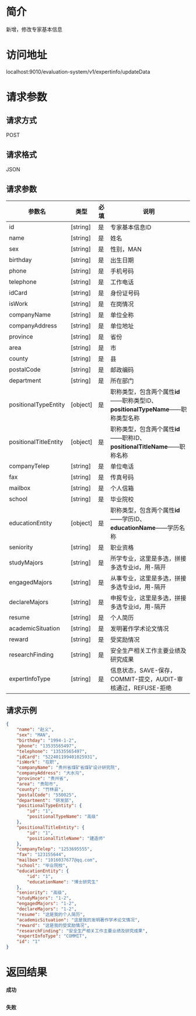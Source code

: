 # 简介
新增，修改专家基本信息

# 访问地址
localhost:9010/evaluation-system/v1/expertinfo/updateData

# 请求参数

## 请求方式
POST

## 请求格式
JSON

## 请求参数
|参数名|类型|必填|说明|
|-|-|-|-|
|id|[string]|是|专家基本信息ID|
|name|[string]|是|姓名|
|sex|[string]|是|性别，MAN|WOM|
|birthday|[string]|是|出生日期|
|phone|[string]|是|手机号码|
|telephone|[string]|是|工作电话|
|idCard|[string]|是|身份证号码|
|isWork|[string]|是|在岗情况|
|companyName|[string]|是|单位全称|
|companyAddress|[string]|是|单位地址|
|province|[string]|是|省份|
|area|[string]|是|市|
|county|[string]|是|县|
|postalCode|[string]|是|邮政编码|
|department|[string]|是|所在部门|
|positionalTypeEntity|[object]|是|职称类型，包含两个属性**id**——职称类型ID、**positionalTypeName**——职称类型名称|
|positionalTitleEntity|[object]|是|职称类型，包含两个属性**id**——职称ID、**positionalTitleName**——职称名称|
|companyTelep|[string]|是|单位电话|
|fax|[string]|是|传真号码|
|mailbox|[string]|是|个人信箱|
|school|[string]|是|毕业院校|
|educationEntity|[object]|是|职称类型，包含两个属性**id**——学历ID、**educationName**——学历名称|
|seniority|[string]|是|职业资格|
|studyMajors|[string]|是|所学专业，这里是多选，拼接多选专业id，用-隔开|
|engagedMajors|[string]|是|从事专业，这里是多选，拼接多选专业id，用-隔开|
|declareMajors|[string]|是|申报专业，这里是多选，拼接多选专业id，用-隔开|
|resume|[string]|是|个人简历|
|academicSituation|[string]|是|发明著作学术论文情况|
|reward|[string]|是|受奖励情况|
|researchFinding|[string]|是|安全生产相关工作主要业绩及研究成果|
|expertInfoType|[string]|是|信息状态，SAVE-保存，COMMIT-提交，AUDIT-审核通过，REFUSE-拒绝|

## 请求示例
```json
{
	"name": "赵义",
	"sex": "MAN",
	"birthday": "1994-1-2",
	"phone": "13535565497",
	"telephone": "13535565497",
	"idCard": "522401199401025931",
	"isWork": "在职",
	"companyName": "贵州省煤矿省煤矿设计研究院",
	"companyAddress": "大水沟",
	"province": "贵州省",
	"area": "贵阳市",
	"county": "竹林县",
	"postalCode": "550025",
	"department": "研发部",
	"positionalTypeEntity": {
		"id": "1",
		"positionalTypeName": "高级"
	},
	"positionalTitleEntity": {
		"id": "1",
		"positionalTitleName": "建造师"
	},
	"companyTelep": "1253695555",
	"fax": "123155644",
	"mailbox": "1016037677@qq.com",
	"school": "毕业院校",
	"educationEntity": {
		"id": "1",
		"educationName": "博士研究生"
	},
	"seniority": "高级",
	"studyMajors": "1-2",
	"engagedMajors": "1-2",
	"declareMajors": "1-2",
	"resume": "这是我的个人简历",
	"academicSituation": "这是我的发明著作学术论文情况",
	"reward": "这是我的受奖励情况",
	"researchFinding": "安全生产相关工作主要业绩及研究成果",
	"expertInfoType": "COMMIT",
	"id": "1"
}
```

# 返回结果
**成功**
```json

```

**失败**